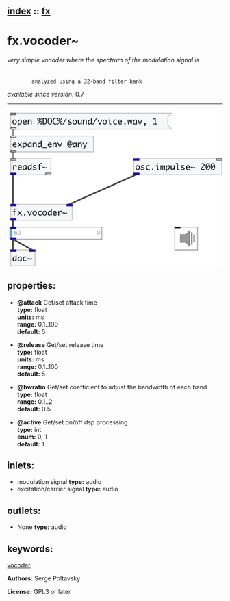 [index](index.html) :: [fx](category_fx.html)
---

# fx.vocoder~

###### very simple vocoder where the spectrum of the modulation signal is
            analyzed using a 32-band filter bank

*available since version:* 0.7

---




[![example](../examples/img/fx.vocoder~.jpg)](../examples/pd/fx.vocoder~.pd)







## properties:

* **@attack** 
Get/set attack time<br>
__type:__ float<br>
__units:__ ms<br>
__range:__ 0.1..100<br>
__default:__ 5<br>

* **@release** 
Get/set release time<br>
__type:__ float<br>
__units:__ ms<br>
__range:__ 0.1..100<br>
__default:__ 5<br>

* **@bwratio** 
Get/set coefficient to adjust the bandwidth of each band<br>
__type:__ float<br>
__range:__ 0.1..2<br>
__default:__ 0.5<br>

* **@active** 
Get/set on/off dsp processing<br>
__type:__ int<br>
__enum:__ 0, 1<br>
__default:__ 1<br>



## inlets:

* modulation signal 
__type:__ audio<br>
* excitation/carrier signal 
__type:__ audio<br>



## outlets:

* None
__type:__ audio<br>



## keywords:

[vocoder](keywords/vocoder.html)






**Authors:** Serge Poltavsky




**License:** GPL3 or later





